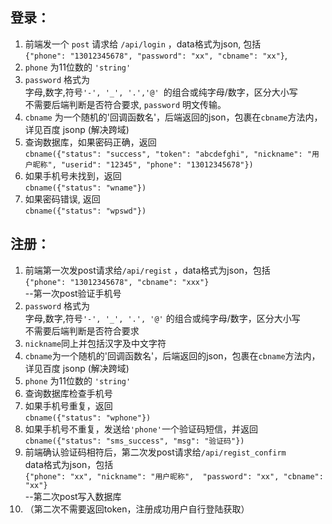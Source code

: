 ## 登录：
1. 前端发一个 `post` 请求给 `/api/login` ，data格式为json, 包括  
`{"phone": "13012345678", "password": "xx", "cbname": "xx"}`, 
2. `phone` 为11位数的 `'string'`
3. `password` 格式为  
字母,数字,符号`'-', '_', '.','@' `的组合或纯字母/数字，区分大小写  
不需要后端判断是否符合要求, `password` 明文传输。
4. `cbname` 为一个随机的'回调函数名'，后端返回的json，包裹在`cbname`方法内，详见百度 jsonp (解决跨域)
5. 查询数据库，如果密码正确，返回  
`cbname({"status": "success", "token": "abcdefghi", "nickname": "用户昵称", "userid": "12345", "phone": "13012345678"})`
6. 如果手机号未找到，返回  
`cbname({"status": "wname"})`
7. 如果密码错误, 返回  
`cbname({"status": "wpswd"})`

## 注册：
1. 前端第一次发post请求给`/api/regist` ，data格式为json，包括  
   `{"phone": "13012345678", "cbname": "xxx"}`  
   --第一次post验证手机号
2. `password` 格式为  
字母,数字,符号`'-', '_', '.', '@'` 的组合或纯字母/数字，区分大小写  
不需要后端判断是否符合要求
3. `nickname`同上并包括汉字及中文字符
4. `cbname`为一个随机的'回调函数名'，后端返回的json，包裹在`cbname`方法内，详见百度 jsonp (解决跨域)
5. `phone` 为11位数的 `'string'`
6. 查询数据库检查手机号
7. 如果手机号重复，返回  
`cbname({"status": "wphone"})`
8. 如果手机号不重复，发送给`'phone'`一个验证码短信，并返回  
`cbname({"status": "sms_success", "msg": "验证码"}) `
9. 前端确认验证码相符后，第二次发post请求给`/api/regist_confirm`  
data格式为json，包括  
`{"phone": "xx", "nickname": "用户昵称",  "password": "xx", "cbname": "xx"}`  
--第二次post写入数据库   
10. （第二次不需要返回token，注册成功用户自行登陆获取）

